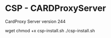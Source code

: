 # CSP - CARDProxyServer

CardProxy Server version 244

wget 
chmod +x csp-install.sh
./csp-install.sh
